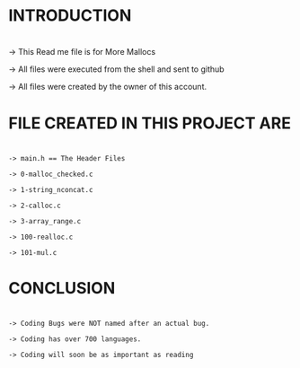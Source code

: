 # INTRODUCTION
#
-> This Read me file is for More Mallocs

-> All files were executed from the shell and sent to github

-> All files were created by the owner of this account.

# FILE CREATED IN THIS PROJECT ARE
#
	-> main.h == The Header Files

	-> 0-malloc_checked.c

	-> 1-string_nconcat.c

	-> 2-calloc.c

	-> 3-array_range.c

	-> 100-realloc.c

	-> 101-mul.c

# CONCLUSION
#

	-> Coding Bugs were NOT named after an actual bug.

	-> Coding has over 700 languages.

	-> Coding will soon be as important as reading
